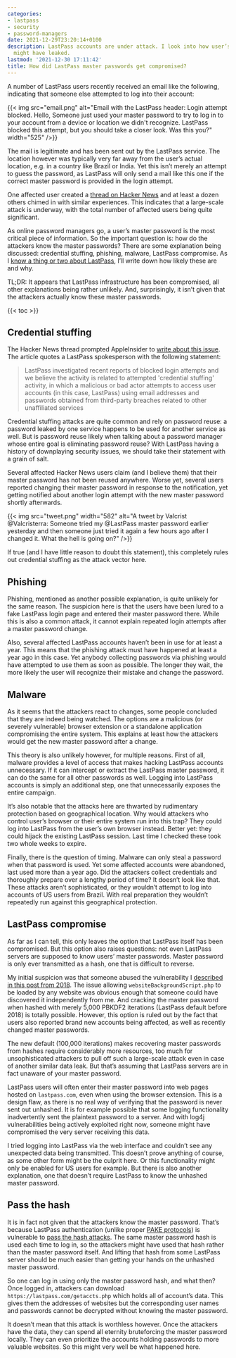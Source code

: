 ```yaml
---
categories:
- lastpass
- security
- password-managers
date: 2021-12-29T23:20:14+0100
description: LastPass accounts are under attack. I look into how user’s master passwords
  might have leaked.
lastmod: '2021-12-30 17:11:42'
title: How did LastPass master passwords get compromised?
---
```


A number of LastPass users recently received an email like the following, indicating that someone else attempted to log into their account:

{{< img src="email.png" alt="Email with the LastPass header: Login attempt blocked. Hello, Someone just used your master password to try to log in to your account from a device or location we didn't recognize. LastPass blocked this attempt, but you should take a closer look. Was this you?" width="525" />}}

The mail is legitimate and has been sent out by the LastPass service. The location however was typically very far away from the user’s actual location, e.g. in a country like Brazil or India. Yet this isn’t merely an attempt to guess the password, as LastPass will only send a mail like this one if the correct master password is provided in the login attempt.

One affected user created a [thread on Hacker News](https://news.ycombinator.com/item?id=29705957) and at least a dozen others chimed in with similar experiences. This indicates that a large-scale attack is underway, with the total number of affected users being quite significant.

As online password managers go, a user’s master password is the most critical piece of information. So the important question is: how do the attackers know the master passwords? There are some explanation being discussed: credential stuffing, phishing, malware, LastPass compromise. As I [know a thing or two about LastPass](/categories/lastpass/), I’ll write down how likely these are and why.

TL;DR: It appears that LastPass infrastructure has been compromised, all other explanations being rather unlikely. And, surprisingly, it isn’t given that the attackers actually know these master passwords.

{{< toc >}}

## Credential stuffing

The Hacker News thread prompted AppleInsider to [write about this issue](https://appleinsider.com/articles/21/12/28/lastpass-master-passwords-may-have-been-compromised). The article quotes a LastPass spokesperson with the following statement:

> LastPass investigated recent reports of blocked login attempts and we believe the activity is related to attempted 'credential stuffing' activity, in which a malicious or bad actor attempts to access user accounts (in this case, LastPass) using email addresses and passwords obtained from third-party breaches related to other unaffiliated services

Credential stuffing attacks are quite common and rely on password reuse: a password leaked by one service happens to be used for another service as well. But is password reuse likely when talking about a password manager whose entire goal is eliminating password reuse? With LastPass having a history of downplaying security issues, we should take their statement with a grain of salt.

Several affected Hacker News users claim (and I believe them) that their master password has not been reused anywhere. Worse yet, several users reported changing their master password in response to the notification, yet getting notified about another login attempt with the new master password shortly afterwards.

{{< img src="tweet.png" width="582" alt="A tweet by Valcrist @Valcristerra: Someone tried my @LastPass master password earlier yesterday and then someone just tried it again a few hours ago after I changed it. What the hell is going on?" />}}

If true (and I have little reason to doubt this statement), this completely rules out credential stuffing as the attack vector here.

## Phishing

Phishing, mentioned as another possible explanation, is quite unlikely for the same reason. The suspicion here is that the users have been lured to a fake LastPass login page and entered their master password there. While this is also a common attack, it cannot explain repeated login attempts after a master password change.

Also, several affected LastPass accounts haven’t been in use for at least a year. This means that the phishing attack must have happened at least a year ago in this case. Yet anybody collecting passwords via phishing would have attempted to use them as soon as possible. The longer they wait, the more likely the user will recognize their mistake and change the password.

## Malware

As it seems that the attackers react to changes, some people concluded that they are indeed being watched. The options are a malicious (or severely vulnerable) browser extension or a standalone application compromising the entire system. This explains at least how the attackers would get the new master password after a change.

This theory is also unlikely however, for multiple reasons. First of all, malware provides a level of access that makes hacking LastPass accounts unnecessary. If it can intercept or extract the LastPass master password, it can do the same for all other passwords as well. Logging into LastPass accounts is simply an additional step, one that unnecessarily exposes the entire campaign.

It’s also notable that the attacks here are thwarted by rudimentary protection based on geographical location. Why would attackers who control user’s browser or their entire system run into this trap? They could log into LastPass from the user’s own browser instead. Better yet: they could hijack the existing LastPass session. Last time I checked these took two whole weeks to expire.

Finally, there is the question of timing. Malware can only steal a password when that password is used. Yet some affected accounts were abandoned, last used more than a year ago. Did the attackers collect credentials and thoroughly prepare over a lengthy period of time? It doesn’t look like that. These attacks aren’t sophisticated, or they wouldn’t attempt to log into accounts of US users from Brazil. With real preparation they wouldn’t repeatedly run against this geographical protection.

## LastPass compromise

As far as I can tell, this only leaves the option that LastPass itself has been compromised. But this option also raises questions: not even LastPass servers are supposed to know users’ master passwords. Master password is only ever transmitted as a hash, one that is difficult to reverse.

My initial suspicion was that someone abused the vulnerability I [described in this post from 2018](/2018/07/09/is-your-lastpass-data-really-safe-in-the-encrypted-online-vault/). The issue allowing `websiteBackgroundScript.php` to be loaded by any website was obvious enough that someone could have discovered it independently from me. And cracking the master password when hashed with merely 5,000 PBKDF2 iterations (LastPass default before 2018) is totally possible. However, this option is ruled out by the fact that users also reported brand new accounts being affected, as well as recently changed master passwords.

The new default (100,000 iterations) makes recovering master passwords from hashes require considerably more resources, too much for unsophisticated attackers to pull off such a large-scale attack even in case of another similar data leak. But that’s assuming that LastPass servers are in fact unaware of your master password.

LastPass users will often enter their master password into web pages hosted on `lastpass.com`, even when using the browser extension. This is a design flaw, as there is no real way of verifying that the password is never sent out unhashed. It is for example possible that some logging functionality inadvertently sent the plaintext password to a server. And with log4j vulnerabilities being actively exploited right now, someone might have compromised the very server receiving this data.

I tried logging into LastPass via the web interface and couldn’t see any unexpected data being transmitted. This doesn’t prove anything of course, as some other form might be the culprit here. Or this functionality might only be enabled for US users for example. But there is also another explanation, one that doesn’t require LastPass to know the unhashed master password.

## Pass the hash

It is in fact not given that the attackers know the master password. That’s because LastPass authentication (unlike proper [PAKE protocols](https://en.wikipedia.org/wiki/Password-authenticated_key_agreement)) is vulnerable to [pass the hash attacks](https://en.wikipedia.org/wiki/Pass_the_hash). The same master password hash is used each time to log in, so the attackers might have used that hash rather than the master password itself. And lifting that hash from some LastPass server should be much easier than getting your hands on the unhashed master password.

So one can log in using only the master password hash, and what then? Once logged in, attackers can download `https://lastpass.com/getaccts.php` which holds all of account’s data. This gives them the addresses of websites but the corresponding user names and passwords cannot be decrypted without knowing the master password.

It doesn’t mean that this attack is worthless however. Once the attackers have the data, they can spend all eternity bruteforcing the master password locally. They can even prioritize the accounts holding passwords to more valuable websites. So this might very well be what happened here.